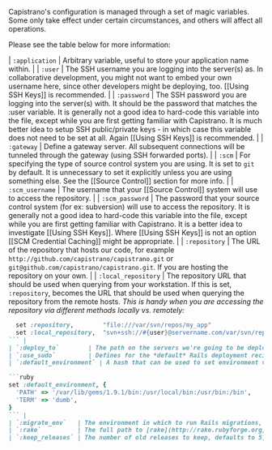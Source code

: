 Capistrano's configuration is managed through a set of magic variables. Some only take effect under certain circumstances, and others will affect all operations.

Please see the table below for more information:

| `:application`      | Arbitrary variable, useful to store your application name within. |
| `:user`             | The SSH username you are logging into the server(s) as. In collaborative development, you might not want to embed your own username here, since other developers might be deploying, too. [[Using SSH Keys]] is recommended. |
| `:password`         | The SSH password you are logging into the server(s) with. It should be the password that matches the :user variable. It is generally not a good idea to hard-code this variable into the file, except while you are first getting familiar with Capistrano. It is much better idea to setup SSH public/private keys - in which case this variable does not need to be set at all. Again [[Using SSH Keys]] is recommended. |
| `:gateway`          | Define a gateway server. All subsequent connections will be tunneled through the gateway (using SSH forwarded ports). |
| `:scm`              | For specifying the type of source control system you are using. It is set to `git` by default. It is unnecessary to set it explicitly unless you are using something else. See the [[Source Control]] section for more info. |
| `:scm_username`     | The username that your [[Source Control]] system will use to access the repository. |
| `:scm_password`     | The password that your source control system (for ex: subversion) will use to access the repository. It is generally not a good idea to hard-code this variable into the file, except while you are first getting familiar with Capistrano. It is a better idea to investigate [[Using SSH Keys]]. Where [[Using SSH Keys]] is not an option [[SCM Credential Caching]] might be appropriate. |
| `:repository`       | The URL of the repository that hosts our code, for example `http://github.com/capistrano/capistrano.git` or `git@github.com/capistrano/capistrano.git`. If you are hosting the repository on your own. |
| `:local_repository` | The repository URL that should be used when querying from your workstation. If this is set, `:repository`, becomes the URL that should be used when querying the repository from the remote hosts. *This is handy when you are accessing the repository via different methods locally vs. remotely:*
```ruby
  set :repository,        "file:///var/svn/repos/my_app"
  set :local_repository,  "svn+ssh://#{user}@servername.com/var/svn/repos/my_app"
``` |
| `:deploy_to`        | The path on the servers we're going to be deploying the application to. For example `/var/www/my-application`. The default is `/u/apps/`. |
| `:use_sudo`         | Defines for the *default* Rails deployment recipes whether we want to use `sudo` or not. `sudo` is a unix tool for executing commands as the [root user](http://en.wikipedia.org/wiki/Root_user). To use it, your user must have *password-less* `sudo` access enabled. If you're using shared hosting where `sudo` access may not be enabled for your user, you should set `:use_sudo` to false. *In general, if you can get away without using `sudo`, you should avoid it*. For example, 37signals now uses a system where they have a special deployment user, and always deploy as that user. |
| `:default_environment` | A hash that can be used to set environment variables that should be present for all commands that are executed, e.g.

```ruby
set :default_environment, {
  'PATH' => '/var/lib/gems/1.9.1/bin:/usr/local/bin:/usr/bin:/bin',
  'TERM' => 'dumb',
}
``` |
| `:migrate_env`   | The environment in which to run Rails migrations, this has no default, and is thus the default of `rake db:migrate`. |
| `:rake`          | The full path to [rake](http://rake.rubyforge.org) on your system. Defaults to `rake`; e.g. the current directory. |
| `:keep_releases` | The number of old releases to keep, defaults to 5, can be overridden with any positive integer, negative values will produce undefined behaviour. 0 means zero. *The deploy:cleanup task is not run in the [Default Deployment Behaviour](https://github.com/capistrano/capistrano/wiki/2.x-Default-Deployment-Behaviour), so you must run it manually or add it to your recipe.* |
